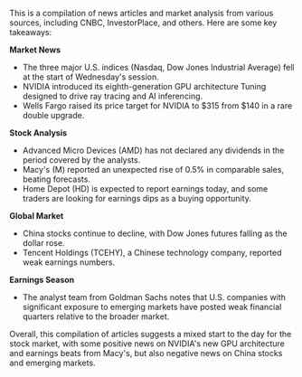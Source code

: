 This is a compilation of news articles and market analysis from various sources, including CNBC, InvestorPlace, and others. Here are some key takeaways:

**Market News**

* The three major U.S. indices (Nasdaq, Dow Jones Industrial Average) fell at the start of Wednesday's session.
* NVIDIA introduced its eighth-generation GPU architecture Tuning designed to drive ray tracing and AI inferencing.
* Wells Fargo raised its price target for NVIDIA to $315 from $140 in a rare double upgrade.

**Stock Analysis**

* Advanced Micro Devices (AMD) has not declared any dividends in the period covered by the analysts.
* Macy's (M) reported an unexpected rise of 0.5% in comparable sales, beating forecasts.
* Home Depot (HD) is expected to report earnings today, and some traders are looking for earnings dips as a buying opportunity.

**Global Market**

* China stocks continue to decline, with Dow Jones futures falling as the dollar rose.
* Tencent Holdings (TCEHY), a Chinese technology company, reported weak earnings numbers.

**Earnings Season**

* The analyst team from Goldman Sachs notes that U.S. companies with significant exposure to emerging markets have posted weak financial quarters relative to the broader market.

Overall, this compilation of articles suggests a mixed start to the day for the stock market, with some positive news on NVIDIA's new GPU architecture and earnings beats from Macy's, but also negative news on China stocks and emerging markets.